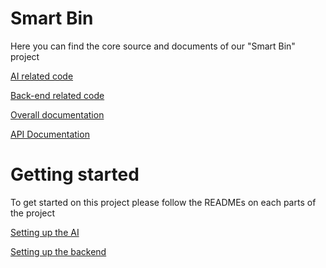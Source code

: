 # Smart Bin

Here you can find the core source and documents of our "Smart Bin" project

[AI related code](./ai)

[Back-end related code](./backend)

[Overall documentation](./doc)

[API Documentation](http://localhost:3000/documentation)

# Getting started

To get started on this project please follow the READMEs on each parts of the project

[Setting up the AI](./ai/README.md)

[Setting up the backend](./backend/README.md)
